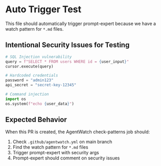 # Auto Trigger Test

This file should automatically trigger prompt-expert because we have a watch pattern for `*.md` files.

## Intentional Security Issues for Testing

```python
# SQL Injection vulnerability
query = f"SELECT * FROM users WHERE id = {user_input}"
cursor.execute(query)

# Hardcoded credentials
password = "admin123"
api_secret = "secret-key-12345"

# Command injection
import os
os.system(f"echo {user_data}")
```

## Expected Behavior

When this PR is created, the AgentWatch check-patterns job should:
1. Check `.github/agentwatch.yml` on main branch
2. Find the watch pattern for `*.md` files
3. Trigger prompt-expert with security args
4. Prompt-expert should comment on security issues